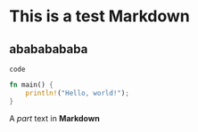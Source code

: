 # This is a test Markdown

## abababababa

`code`

```rust
fn main() {
	println!("Hello, world!");
}
```

A _part_ text in **Markdown**
